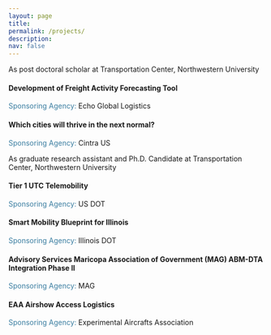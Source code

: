 ```yaml
---
layout: page
title: 
permalink: /projects/
description:
nav: false
---
```



As post doctoral scholar at Transportation Center, Northwestern University

#### Development of Freight Activity Forecasting Tool
<span style="color:#3B7EA1 "> Sponsoring Agency:</span>  Echo Global Logistics

#### Which cities will thrive in the next normal?
<span style="color:#3B7EA1 "> Sponsoring Agency:</span>  Cintra US

As graduate research assistant and Ph.D. Candidate at Transportation Center, Northwestern University

#### Tier 1 UTC Telemobility
<span style="color:#3B7EA1 "> Sponsoring Agency:</span>  US DOT

#### Smart Mobility Blueprint for Illinois
<span style="color:#3B7EA1 "> Sponsoring Agency:</span>  Illinois DOT

#### Advisory Services Maricopa Association of Government (MAG) ABM-DTA Integration Phase II
<span style="color:#3B7EA1 "> Sponsoring Agency:</span>  MAG

#### EAA Airshow Access Logistics
<span style="color:#3B7EA1 "> Sponsoring Agency:</span> Experimental Aircrafts Association
